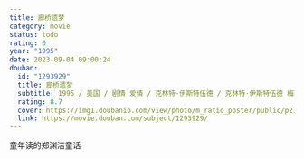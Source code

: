 ```yaml
---
title: 廊桥遗梦
category: movie
status: todo
rating: 0
year: "1995"
date: 2023-09-04 09:00:24
douban:
  id: "1293929"
  title: 廊桥遗梦
  subtitle: 1995 / 美国 / 剧情 爱情 / 克林特·伊斯特伍德 / 克林特·伊斯特伍德 梅丽尔·斯特里普
  rating: 8.7
  cover: https://img1.doubanio.com/view/photo/m_ratio_poster/public/p2190558219.jpg
  link: https://movie.douban.com/subject/1293929/
---
```


童年读的郑渊洁童话